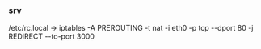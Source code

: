 ### srv

/etc/rc.local -> iptables -A PREROUTING -t nat -i eth0 -p tcp --dport 80 -j REDIRECT --to-port 3000


